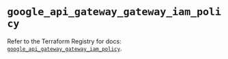 # `google_api_gateway_gateway_iam_policy`

Refer to the Terraform Registry for docs: [`google_api_gateway_gateway_iam_policy`](https://registry.terraform.io/providers/hashicorp/google-beta/6.9.0/docs/resources/google_api_gateway_gateway_iam_policy).
